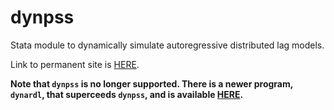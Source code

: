 # dynpss
Stata module to dynamically simulate autoregressive distributed lag models.

Link to permanent site is [HERE](http://andyphilips.github.io/dynpss/).

**Note that `dynpss` is no longer supported. There is a newer program, `dynardl`, that  superceeds `dynpss`, and is available [HERE](http://andyphilips.github.io/dynardl/).**
